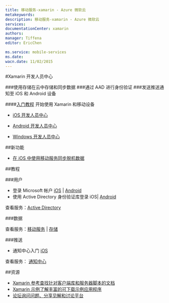 ```yaml
---
title: 移动服务-xamarin - Azure 微软云
metakeywords: 
description: 移动服务-xamarin - Azure 微软云
services: 
documentationCenter: xamarin
authors: 
manager: Tiffena
editor: EricChen

ms.service: mobile-services
ms.date: 
wacn.date: 11/02/2015
---
```


#Xamarin 开发人员中心

###使用存储在云中存储和同步数据
###通过 AAD 进行身份验证
###发送推送通知至 iOS 和 Android 设备

####[入门教程](../../articles/mobile-services/partner-xamarin-mobile-services-ios-get-started.md)
开始使用 Xamarin 和移动设备

- [iOS 开发人员中心](/develop/mobile/ios)

- [Android 开发人员中心](/develop/mobile/android)

- [Windows 开发人员中心](/develop/mobile/windows)

##新功能

- [在 iOS 中使用移动服务同步脱机数据](../../articles/mobile-services/mobile-services-xamarin-ios-get-started-offline-data.md)

##教程

###用户

- 登录 Microsoft 帐户 [iOS](../../articles/mobile-services/partner-xamarin-mobile-services-ios-get-started-users.md) | [Android](../../articles/mobile-services/partner-xamarin-mobile-services-android-get-started-users.md)
- 使用 Active Directory 身份验证库登录 iOS| [Android](https://github.com/AzureADSamples/NativeClient-Xamarin-Android)
<!--- 代表用户访问 SharePoint [iOS](/documentation/articles/mobile-services-dotnet-backend-calling-sharepoint-on-behalf-of-user/) | [Android](/documentation/articles/mobile-services-dotnet-backend-calling-sharepoint-on-behalf-of-user/)-->

查看服务：[Active Directory](https://github.com/AzureAD)

###数据

查看服务：[移动服务](../../articles/mobile-services/index.md) | [存储](../../articles/storage/index.md)
<!--
###同步

- 使用移动服务同步脱机数据 [iOS](../../articles/mobile-services/mobile-services-xamarin-ios-get-started-offline-data.md) | [Android](../../articles/mobile-services/mobile-services-xamarin-android-get-started-offline-data.md)

查看服务：[移动服务](../../articles/mobile-services/index.md)
-->
###推送

- 通知中心入门 [iOS](../../articles/notification-hubs/xamarin-notification-hubs-ios-push-notification-apns-get-started.md)

查看服务： [通知中心](../../articles/notification-hubs/index.md)

##资源
- [Xamarin 参考查找针对客户端库和服务器脚本的文档](http://developer.xamarin.com/guides/cross-platform/azure/mobile-services)
- [Xamarin 示例了解丰富的可下载示例应用程序](http://developer.xamarin.com/guides/cross-platform/azure/mobile-services)
- [论坛询问问题、分享见解和讨论平台](https://social.msdn.microsoft.com/Forums/zh-CN/home?forum=windowsazurezhchs)
